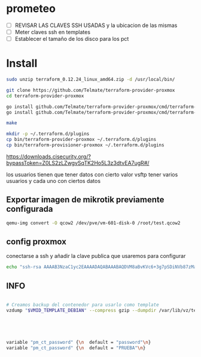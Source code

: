 # prometeo

- [ ] REVISAR LAS CLAVES SSH USADAS y la ubicacion de las mismas
- [ ] Meter claves ssh en templates
- [ ] Establecer el tamaño de los disco para los pct

# Install

```bash
sudo unzip terraform_0.12.24_linux_amd64.zip -d /usr/local/bin/

git clone https://github.com/Telmate/terraform-provider-proxmox
cd terraform-provider-proxmox

go install github.com/Telmate/terraform-provider-proxmox/cmd/terraform-provider-proxmox
go install github.com/Telmate/terraform-provider-proxmox/cmd/terraform-provisioner-proxmox

make

mkdir -p ~/.terraform.d/plugins
cp bin/terraform-provider-proxmox ~/.terraform.d/plugins
cp bin/terraform-provisioner-proxmox ~/.terraform.d/plugins
```


https://downloads.cisecurity.org/?bypassToken=Z0LS2zLZwgvSqTK2Ho5L3z3dtvEA7ugR#/



los usuarios tienen que tener datos con cierto valor
vsftp tener varios usuarios y cada uno con ciertos datos



## Exportar imagen de mikrotik previamente configurada

```bash
qemu-img convert -O qcow2 /dev/pve/vm-601-disk-0 /root/test.qcow2
```



## config proxmox

 conectarse a ssh y añadir la clave publica que usaremos para configurar

```bash
echo "ssh-rsa AAAAB3NzaC1yc2EAAAADAQABAAABAQDVM8aBvKVc6+3g7pSDiNVb87zMaH4W5rEb9gb3SG41tq85EgXPnrH2A5QB8nOk3HwLb6svuhXYQM7sSvSopR5fIDScFAnG+uftR5KUjOb5+bN5zGLkqmReVpFeI0Ef/Hav1HWM2jhDtb3k/VgC1H6ECl5Z20yGB+1sRkSjMa4tZklB6IqiFeppAa4GtVjJtCW9tdhKuRh9wXFeP9BQ5MhoB6z8rhNUDtfcHh56de8omzFrKm4a1YxnKz4FX7nmog7IjAFLk7SlTiuAxquptUEmWj63yW5P9JiU+2vd+QjRE7lwZdK3n0a5EeAiZNDd7pS9FXZ9TVqQXB0zHxZLGb/5 root@prometeo" >> /root/.ssh/authorized_keys```
```

## INFO

```bash

# Creamos backup del contenedor para usarlo como template
vzdump "$VMID_TEMPLATE_DEBIAN" --compress gzip --dumpdir /var/lib/vz/template/ --maxfiles 1





variable "pm_ct_password" {\n  default = "password"\n}
variable "pm_ct_password" {\n  default = "PRUEBA"\n}



```